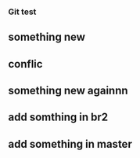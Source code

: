 ﻿### Git test
 ## something new
## conflic
 ## something new againnn
 ## add somthing in br2
## add something in master
